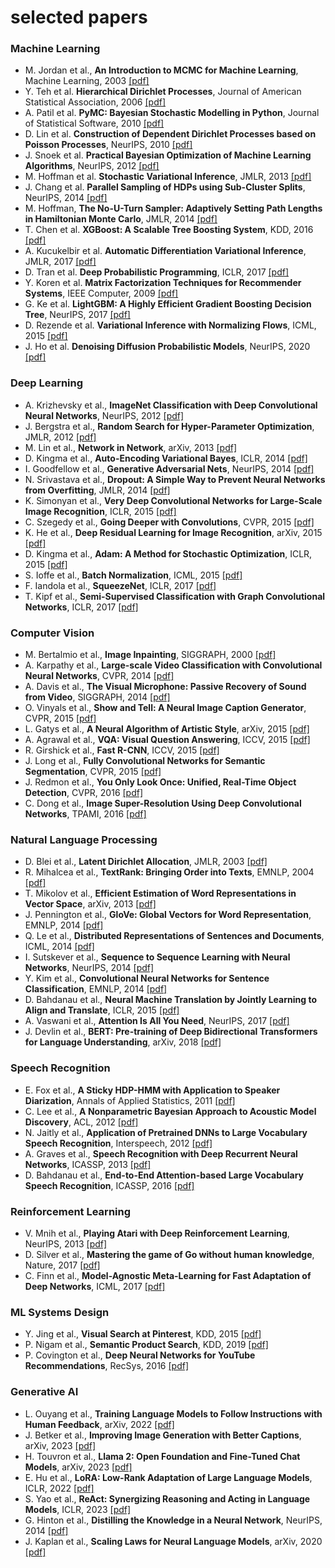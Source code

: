# selected papers

### Machine Learning

- M. Jordan et al., **An Introduction to MCMC for Machine Learning**, Machine Learning, 2003 [[pdf]](http://www.cs.bham.ac.uk/~axk/mcmc1.pdf)
- Y. Teh et al. **Hierarchical Dirichlet Processes**, Journal of American Statistical Association, 2006 [[pdf]](https://people.eecs.berkeley.edu/~jordan/papers/hdp.pdf)
- A. Patil et al. **PyMC: Bayesian Stochastic Modelling in Python**, Journal of Statistical Software, 2010 [[pdf]](https://www.jstatsoft.org/article/view/v035i04)
- D. Lin et al. **Construction of Dependent Dirichlet Processes based on Poisson Processes**, NeurIPS, 2010 [[pdf]](https://papers.nips.cc/paper/4151-construction-of-dependent-dirichlet-processes-based-on-poisson-processes.pdf)
- J. Snoek et al. **Practical Bayesian Optimization of Machine Learning Algorithms**, NeurIPS, 2012 [[pdf]](https://papers.nips.cc/paper/4522-practical-bayesian-optimization-of-machine-learning-algorithms.pdf)
- M. Hoffman et al. **Stochastic Variational Inference**, JMLR, 2013 [[pdf]](https://arxiv.org/pdf/1206.7051.pdf)
- J. Chang et al. **Parallel Sampling of HDPs using Sub-Cluster Splits**, NeurIPS, 2014 [[pdf]](https://papers.nips.cc/paper/5235-parallel-sampling-of-hdps-using-sub-cluster-splits.pdf)
- M. Hoffman, **The No-U-Turn Sampler: Adaptively Setting Path Lengths in Hamiltonian Monte Carlo**, JMLR, 2014 [[pdf]](https://arxiv.org/pdf/1111.4246.pdf)
- T. Chen et al. **XGBoost: A Scalable Tree Boosting System**, KDD, 2016 [[pdf]](https://arxiv.org/pdf/1603.02754.pdf)
- A. Kucukelbir et al. **Automatic Differentiation Variational Inference**, JMLR, 2017 [[pdf]](https://arxiv.org/pdf/1603.00788.pdf)
- D. Tran et al. **Deep Probabilistic Programming**, ICLR, 2017 [[pdf]](https://arxiv.org/pdf/1701.03757.pdf)
- Y. Koren et al. **Matrix Factorization Techniques for Recommender Systems**, IEEE Computer, 2009 [[pdf]](https://ieeexplore.ieee.org/document/5197422)
- G. Ke et al. **LightGBM: A Highly Efficient Gradient Boosting Decision Tree**, NeurIPS, 2017 [[pdf]](https://proceedings.neurips.cc/paper/2017/file/6449f44a102fde848669bdd9eb6b76fa-Paper.pdf)
- D. Rezende et al. **Variational Inference with Normalizing Flows**, ICML, 2015 [[pdf]](https://arxiv.org/pdf/1505.05770.pdf)
- J. Ho et al. **Denoising Diffusion Probabilistic Models**, NeurIPS, 2020 [[pdf]](https://arxiv.org/pdf/2006.11239.pdf)


### Deep Learning

- A. Krizhevsky et al., **ImageNet Classification with Deep Convolutional Neural Networks**, NeurIPS, 2012 [[pdf]](https://papers.nips.cc/paper/4824-imagenet-classification-with-deep-convolutional-neural-networks.pdf)
- J. Bergstra et al., **Random Search for Hyper-Parameter Optimization**, JMLR, 2012 [[pdf]](http://www.jmlr.org/papers/volume13/bergstra12a/bergstra12a.pdf)
- M. Lin et al., **Network in Network**, arXiv, 2013 [[pdf]](https://arxiv.org/pdf/1312.4400.pdf)
- D. Kingma et al., **Auto-Encoding Variational Bayes**, ICLR, 2014 [[pdf]](https://arxiv.org/pdf/1312.6114.pdf)
- I. Goodfellow et al., **Generative Adversarial Nets**, NeurIPS, 2014 [[pdf]](https://arxiv.org/pdf/1406.2661v1.pdf)
- N. Srivastava et al., **Dropout: A Simple Way to Prevent Neural Networks from Overfitting**, JMLR, 2014 [[pdf]](http://jmlr.org/papers/volume15/srivastava14a/srivastava14a.pdf)
- K. Simonyan et al., **Very Deep Convolutional Networks for Large-Scale Image Recognition**, ICLR, 2015 [[pdf]](https://arxiv.org/pdf/1409.1556.pdf)
- C. Szegedy et al., **Going Deeper with Convolutions**, CVPR, 2015 [[pdf]](https://arxiv.org/pdf/1409.4842v1.pdf)
- K. He et al., **Deep Residual Learning for Image Recognition**, arXiv, 2015 [[pdf]](https://arxiv.org/pdf/1512.03385.pdf)
- D. Kingma et al., **Adam: A Method for Stochastic Optimization**, ICLR, 2015 [[pdf]](https://arxiv.org/pdf/1412.6980.pdf)
- S. Ioffe et al., **Batch Normalization**, ICML, 2015 [[pdf]](https://arxiv.org/pdf/1502.03167.pdf)
- F. Iandola et al., **SqueezeNet**, ICLR, 2017 [[pdf]](https://arxiv.org/pdf/1602.07360.pdf)
- T. Kipf et al., **Semi-Supervised Classification with Graph Convolutional Networks**, ICLR, 2017 [[pdf]](https://arxiv.org/pdf/1609.02907.pdf)


### Computer Vision

- M. Bertalmio et al., **Image Inpainting**, SIGGRAPH, 2000 [[pdf]](http://www.tecn.upf.es/~mbertalmio/bertalmi.pdf)
- A. Karpathy et al., **Large-scale Video Classification with Convolutional Neural Networks**, CVPR, 2014 [[pdf]](http://www.cv-foundation.org/openaccess/content_cvpr_2014/papers/Karpathy_Large-scale_Video_Classification_2014_CVPR_paper.pdf)
- A. Davis et al., **The Visual Microphone: Passive Recovery of Sound from Video**, SIGGRAPH, 2014 [[pdf]](https://people.csail.mit.edu/mrub/papers/VisualMic_SIGGRAPH2014.pdf)
- O. Vinyals et al., **Show and Tell: A Neural Image Caption Generator**, CVPR, 2015 [[pdf]](https://arxiv.org/pdf/1411.4555.pdf)
- L. Gatys et al., **A Neural Algorithm of Artistic Style**, arXiv, 2015 [[pdf]](https://arxiv.org/pdf/1508.06576.pdf)
- A. Agrawal et al., **VQA: Visual Question Answering**, ICCV, 2015 [[pdf]](https://arxiv.org/pdf/1505.00468.pdf)
- R. Girshick et al., **Fast R-CNN**, ICCV, 2015 [[pdf]](https://arxiv.org/pdf/1504.08083.pdf)
- J. Long et al., **Fully Convolutional Networks for Semantic Segmentation**, CVPR, 2015 [[pdf]](https://arxiv.org/pdf/1411.4038.pdf)
- J. Redmon et al., **You Only Look Once: Unified, Real-Time Object Detection**, CVPR, 2016 [[pdf]](https://arxiv.org/pdf/1506.02640.pdf)
- C. Dong et al., **Image Super-Resolution Using Deep Convolutional Networks**, TPAMI, 2016 [[pdf]](https://arxiv.org/pdf/1501.00092v3.pdf)


### Natural Language Processing

- D. Blei et al., **Latent Dirichlet Allocation**, JMLR, 2003 [[pdf]](http://www.jmlr.org/papers/volume3/blei03a/blei03a.pdf)
- R. Mihalcea et al., **TextRank: Bringing Order into Texts**, EMNLP, 2004 [[pdf]](https://web.eecs.umich.edu/~mihalcea/papers/mihalcea.emnlp04.pdf)
- T. Mikolov et al., **Efficient Estimation of Word Representations in Vector Space**, arXiv, 2013 [[pdf]](https://arxiv.org/pdf/1301.3781.pdf)
- J. Pennington et al., **GloVe: Global Vectors for Word Representation**, EMNLP, 2014 [[pdf]](https://nlp.stanford.edu/pubs/glove.pdf)
- Q. Le et al., **Distributed Representations of Sentences and Documents**, ICML, 2014 [[pdf]](https://arxiv.org/pdf/1405.4053v2.pdf)
- I. Sutskever et al., **Sequence to Sequence Learning with Neural Networks**, NeurIPS, 2014 [[pdf]](https://papers.nips.cc/paper/5346-sequence-to-sequence-learning-with-neural-networks.pdf)
- Y. Kim et al., **Convolutional Neural Networks for Sentence Classification**, EMNLP, 2014 [[pdf]](https://arxiv.org/pdf/1408.5882.pdf)
- D. Bahdanau et al., **Neural Machine Translation by Jointly Learning to Align and Translate**, ICLR, 2015 [[pdf]](https://arxiv.org/pdf/1409.0473.pdf)  
- A. Vaswani et al., **Attention Is All You Need**, NeurIPS, 2017 [[pdf]](http://papers.nips.cc/paper/7181-attention-is-all-you-need.pdf)  
- J. Devlin et al., **BERT: Pre-training of Deep Bidirectional Transformers for Language Understanding**, arXiv, 2018 [[pdf]](https://arxiv.org/pdf/1810.04805.pdf)    

### Speech Recognition

- E. Fox et al., **A Sticky HDP-HMM with Application to Speaker Diarization**, Annals of Applied Statistics, 2011 [[pdf]](https://arxiv.org/pdf/0905.2592.pdf)
- C. Lee et al., **A Nonparametric Bayesian Approach to Acoustic Model Discovery**, ACL, 2012 [[pdf]](https://groups.csail.mit.edu/sls/publications/2012/Lee_ACL_2012.pdf)
- N. Jaitly et al., **Application of Pretrained DNNs to Large Vocabulary Speech Recognition**, Interspeech, 2012 [[pdf]](http://www.cs.toronto.edu/~ndjaitly/jaitly-interspeech12.pdf)  
- A. Graves et al., **Speech Recognition with Deep Recurrent Neural Networks**, ICASSP, 2013 [[pdf]](https://arxiv.org/pdf/1303.5778.pdf)  
- D. Bahdanau et al., **End-to-End Attention-based Large Vocabulary Speech Recognition**, ICASSP, 2016 [[pdf]](https://arxiv.org/pdf/1508.04395.pdf)


### Reinforcement Learning

- V. Mnih et al., **Playing Atari with Deep Reinforcement Learning**, NeurIPS, 2013 [[pdf]](https://www.cs.toronto.edu/~vmnih/docs/dqn.pdf)  
- D. Silver et al., **Mastering the game of Go without human knowledge**, Nature, 2017 [[pdf]](https://deepmind.com/documents/119/agz_unformatted_nature.pdf)  
- C. Finn et al., **Model-Agnostic Meta-Learning for Fast Adaptation of Deep Networks**, ICML, 2017 [[pdf]](https://arxiv.org/pdf/1703.03400.pdf)  

### ML Systems Design

- Y. Jing et al., **Visual Search at Pinterest**, KDD, 2015 [[pdf]](https://arxiv.org/pdf/1505.07647.pdf)  
- P. Nigam et al., **Semantic Product Search**, KDD, 2019 [[pdf]](https://arxiv.org/pdf/1907.00937.pdf)  
- P. Covington et al., **Deep Neural Networks for YouTube Recommendations**, RecSys, 2016 [[pdf]](https://static.googleusercontent.com/media/research.google.com/en//pubs/archive/45530.pdf)

### Generative AI

- L. Ouyang et al., **Training Language Models to Follow Instructions with Human Feedback**, arXiv, 2022 [[pdf]](https://arxiv.org/pdf/2203.02155.pdf)
- J. Betker et al., **Improving Image Generation with Better Captions**, arXiv, 2023 [[pdf]](https://cdn.openai.com/papers/dall-e-3.pdf)
- H. Touvron et al., **Llama 2: Open Foundation and Fine-Tuned Chat Models**, arXiv, 2023 [[pdf]](https://arxiv.org/pdf/2307.09288v2.pdf)
- E. Hu et al., **LoRA: Low-Rank Adaptation of Large Language Models**, ICLR, 2022 [[pdf]](https://arxiv.org/pdf/2106.09685.pdf)
- S. Yao et al., **ReAct: Synergizing Reasoning and Acting in Language Models**, ICLR, 2023 [[pdf]](https://arxiv.org/pdf/2210.03629.pdf)
- G. Hinton et al., **Distilling the Knowledge in a Neural Network**, NeurIPS, 2014 [[pdf]](https://arxiv.org/pdf/1503.02531.pdf)
- J. Kaplan et al., **Scaling Laws for Neural Language Models**, arXiv, 2020 [[pdf]](https://arxiv.org/pdf/2001.08361.pdf)

